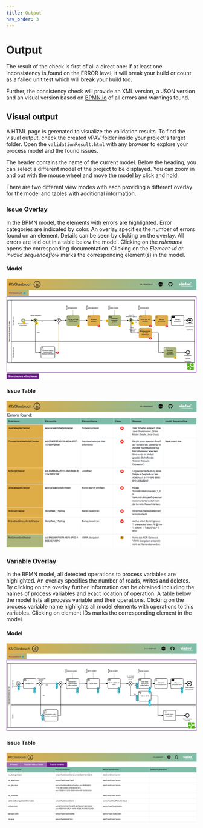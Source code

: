 ```yaml
---
title: Output
nav_order: 3
---
```

# Output
The result of the check is first of all a direct one: if at least one inconsistency is 
found on the ERROR level, it will break your build or count as a failed unit 
test which will break your build too.

Further, the consistency check will provide an XML version, a JSON version and
an visual version based on  [BPMN.io](https://bpmn.io/) of all errors and warnings found.

## Visual output
A HTML page is gerenated to visualize the validation results.
To find the visual output, check the created vPAV folder inside your project's target folder. 
Open the `validationResult.html` with any browser to explore your process model and the found issues.

The header contains the name of the current model. 
Below the heading, you can select a different model of the project to be displayed.
You can zoom in and out with the mouse wheel and move the model by click and hold.

There are two different view modes with each providing a different overlay for the model and tables with additional information.

### Issue Overlay
In the BPMN model, the elements with errors are highlighted. Error categories are indicated by color. 
An overlay specifies the number of errors found on an element. Details can be seen by clicking on the overlay.
All errors are laid out in a table below the model. Clicking on the _rulename_ opens the corresponding documentation.
Clicking on the _Element-Id_ or _invalid sequenceflow_ marks the corresponding element(s) in the model.

#### Model
![Model](img/model-issue-overlay.png "Browsable Model from BPMN.io")

#### Issue Table
![Issue Table](img/issue-table.png "Table with listed information for all issues")

### Variable Overlay

In the BPMN model, all detected operations to process variables are highlighted. 
An overlay specifies the number of reads, writes and deletes.
By clicking on the overlay further information can be obtained including the names of process variables and exact location of operation.
A table below the model lists all process variable and their operations.
Clicking on the process variable name highlights all model elements with operations to this variables.
Clicking on element IDs marks the corresponding element in the model.

#### Model
![Model](img/model-variable-overlay.png "Browsable Model from BPMN.io")

#### Issue Table
![Issue Table](img/variable-table.png "Table with listed information for all process variables")
